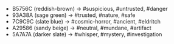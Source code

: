   - B5756C (reddish-brown) → #suspicious, #untrusted, #danger
  - 93A38A (sage green) → #trusted, #nature, #safe
  - 7C9C9C (slate blue) → #cosmic-horror, #ancient, #eldritch
  - A29586 (sandy beige) → #neutral, #mundane, #artifact
  - 5A7A7A (darker slate) → #whisper, #mystery, #investigation